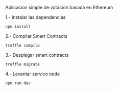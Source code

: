 Aplicacion simple de votacion basada en Ethereum

1.- Instalar las dependencias 

    npm install
		
2.- Compilar Smart Contracts

    truffle compile
		
3.- Desplegar smart contracts

    truffle migrate
		
4.- Levantar servico node

    npm run dev

